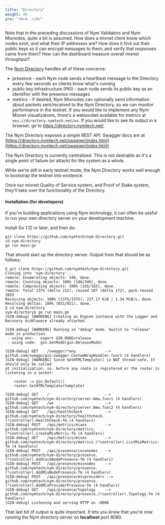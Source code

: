 ```yaml
---
title: "Directory"
weight: 40
pre: "<b>4. </b>"
---
```


Note that in the preceding discussions of Nym Validators and Nym Mixnodes, quite a bit is assumed. How does a mixnet client know which nodes exist, and what their IP addresses are? How does it find out their public keys so it can encrypt messages to them, and verify that responses came from them? How can the dashboard measure overall mixnet throughput?

The [Nym Directory](https://github.com/nymtech/nym-directory) handles all of these concerns:

* presence - each Nym node sends a heartbeat message to the Directory every few seconds so clients know what's running
* public key infrastructure (PKI) - each node sends its public key as an identifier with the presence messages
* metrics - if desired, Nym Mixnodes can optionally send information about packets sent/received to the Nym Directory, so we can monitor performance in the testnet. If you would like to implement any Nym Mixnet visualizations, there's a websocket available for metrics at `wss://directory.nymtech.net/ws`. If you would like to see its output in a browser, go to https://directory.nymtech.net/.

The Nym Directory exposes a simple REST API. Swagger docs are at [https://directory.nymtech.net/swagger/index.html](https://directory.nymtech.net/swagger/index.html)

The Nym Directory is currently centralised. This is not desirable as it's a single point of failure (or attack) for the system as a whole.

While we're still in early testnet mode, the Nym Directory works well enough to bootstrap the testnet into existence.

Once our mixnet Quality of Service system, and Proof of Stake system, they'll take over the functionality of the Directory.

#### Installation (for developers)

If you're building applications using Nym technology, it can often be useful to run your own directory server on your development machine.

Install Go 1.12 or later, and then do:

```shell
git clone https://github.com/nymtech/nym-directory.git
cd nym-directory
go run main.go
```

That should start up the directory server. Output from that should be as follows:

```shell
$ git clone https://github.com/nymtech/nym-directory.git
Cloning into 'nym-directory'...
remote: Enumerating objects: 346, done.
remote: Counting objects: 100% (346/346), done.
remote: Compressing objects: 100% (165/165), done.
remote: Total 1375 (delta 212), reused 287 (delta 172), pack-reused 1029
Receiving objects: 100% (1375/1375), 227.17 KiB | 1.34 MiB/s, done.
Resolving deltas: 100% (831/831), done.
$ cd nym-directory
nym-directory$ go run main.go
[GIN-debug] [WARNING] Creating an Engine instance with the Logger and Recovery middleware already attached.

[GIN-debug] [WARNING] Running in "debug" mode. Switch to "release" mode in production.
 - using env:	export GIN_MODE=release
 - using code:	gin.SetMode(gin.ReleaseMode)

[GIN-debug] GET    /swagger/*any             --> github.com/swaggo/gin-swagger.CustomWrapHandler.func1 (4 handlers)
[GIN-debug] [WARNING] Since SetHTMLTemplate() is NOT thread-safe. It should only be called
at initialization. ie. before any route is registered or the router is listening in a socket:

	router := gin.Default()
	router.SetHTMLTemplate(template)

[GIN-debug] GET    /                         --> github.com/nymtech/nym-directory/server.New.func1 (4 handlers)
[GIN-debug] GET    /ws                       --> github.com/nymtech/nym-directory/server.New.func2 (4 handlers)
[GIN-debug] GET    /api/healthcheck          --> github.com/nymtech/nym-directory/healthcheck.(*controller).HealthCheck-fm (4 handlers)
[GIN-debug] POST   /api/metrics/mixes        --> github.com/nymtech/nym-directory/metrics.(*controller).CreateMixMetric-fm (4 handlers)
[GIN-debug] GET    /api/metrics/mixes        --> github.com/nymtech/nym-directory/metrics.(*controller).ListMixMetrics-fm (4 handlers)
[GIN-debug] POST   /api/presence/coconodes   --> github.com/nymtech/nym-directory/presence.(*controller).AddCocoNodePresence-fm (4 handlers)
[GIN-debug] POST   /api/presence/mixnodes    --> github.com/nymtech/nym-directory/presence.(*controller).AddMixNodePresence-fm (4 handlers)
[GIN-debug] POST   /api/presence/mixproviders --> github.com/nymtech/nym-directory/presence.(*controller).AddMixProviderPresence-fm (4 handlers)
[GIN-debug] GET    /api/presence/topology    --> github.com/nymtech/nym-directory/presence.(*controller).Topology-fm (4 handlers)
[GIN-debug] Listening and serving HTTP on :8080
```

That last bit of output is quite important. It lets you know that you're now running the Nym directory server on **localhost** port 8080.
